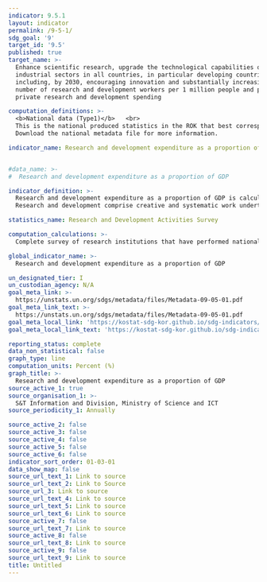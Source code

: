 ```yaml
---
indicator: 9.5.1
layout: indicator
permalink: /9-5-1/
sdg_goal: '9'
target_id: '9.5'
published: true
target_name: >-
  Enhance scientific research, upgrade the technological capabilities of
  industrial sectors in all countries, in particular developing countries,
  including, by 2030, encouraging innovation and substantially increasing the
  number of research and development workers per 1 million people and public and
  private research and development spending

computation_definitions: >-
  <b>National data (Type1)</b>   <br>
  This is the national produced statistics in the ROK that best corresponds to the definition of UN SDGs indicators. <br>
  Download the national metadata file for more information.

indicator_name: Research and development expenditure as a proportion of GDP


#data_name: >-
#  Research and development expenditure as a proportion of GDP

indicator_definition: >-
  Research and development expenditure as a proportion of GDP is calculated by dividing total annual R&D expenditure in the public sector and the private sector such as businesses, public research institutes, and universities, by the year’s GDP. <br>
  Research and development comprise creative and systematic work undertaken in order to increase the stock of knowledge including knowledge of humankind, culture and society and to devise new applications of available knowledge(OECD Frascati Manual, 93)

statistics_name: Research and Development Activities Survey

computation_calculations: >-
  Complete survey of research institutions that have performed national research and development activities, where data are collected through post surveys (administrative data collection)

global_indicator_name: >-
  Research and development expenditure as a proportion of GDP

un_designated_tier: I
un_custodian_agency: N/A
goal_meta_link: >-
  https://unstats.un.org/sdgs/metadata/files/Metadata-09-05-01.pdf   
goal_meta_link_text: >-
  https://unstats.un.org/sdgs/metadata/files/Metadata-09-05-01.pdf   
goal_meta_local_link: 'https://kostat-sdg-kor.github.io/sdg-indicators/public/data/Metadata-09-05-01_ENG.pdf'
goal_meta_local_link_text: 'https://kostat-sdg-kor.github.io/sdg-indicators/public/data/Metadata-09-05-01_ENG.pdf'

reporting_status: complete
data_non_statistical: false
graph_type: line
computation_units: Percent (%)
graph_title: >-
  Research and development expenditure as a proportion of GDP
source_active_1: true
source_organisation_1: >-
  S&T Information and Division, Ministry of Science and ICT
source_periodicity_1: Annually 

source_active_2: false
source_active_3: false
source_active_4: false
source_active_5: false
source_active_6: false
indicator_sort_order: 01-03-01
data_show_map: false
source_url_text_1: Link to source
source_url_text_2: Link to Source
source_url_3: Link to source
source_url_text_4: Link to source
source_url_text_5: Link to source
source_url_text_6: Link to source
source_active_7: false
source_url_text_7: Link to source
source_active_8: false
source_url_text_8: Link to source
source_active_9: false
source_url_text_9: Link to source
title: Untitled
---
```

